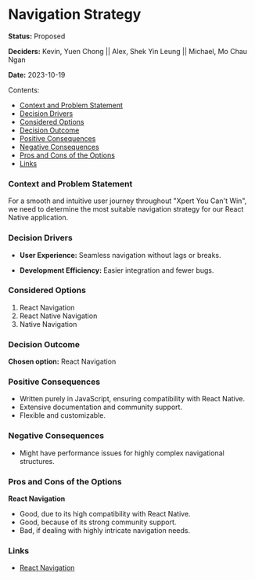 # Navigation Strategy

**Status:** Proposed

**Deciders:** Kevin, Yuen Chong || Alex, Shek Yin Leung || Michael, Mo Chau Ngan

**Date:** 2023-10-19

Contents:

- [Context and Problem Statement](#context-and-problem-statement)
- [Decision Drivers](#decision-drivers)
- [Considered Options](#considered-options)
- [Decision Outcome](#decision-outcome)
- [Positive Consequences](#positive-consequences)
- [Negative Consequences](#negative-consequences)
- [Pros and Cons of the Options](#pros-and-cons-of-the-options)
- [Links](#links)

### Context and Problem Statement

For a smooth and intuitive user journey throughout "Xpert You Can't Win", we need to determine the most suitable navigation strategy for our React Native application.

### Decision Drivers

- **User Experience:** Seamless navigation without lags or breaks.
  
- **Development Efficiency:** Easier integration and fewer bugs.

### Considered Options

1. React Navigation
2. React Native Navigation
3. Native Navigation

### Decision Outcome

**Chosen option:** React Navigation

### Positive Consequences

- Written purely in JavaScript, ensuring compatibility with React Native.
- Extensive documentation and community support.
- Flexible and customizable.

### Negative Consequences

- Might have performance issues for highly complex navigational structures.

### Pros and Cons of the Options

**React Navigation**

- Good, due to its high compatibility with React Native.
- Good, because of its strong community support.
- Bad, if dealing with highly intricate navigation needs.

### Links

- [React Navigation](https://reactnavigation.org/)
